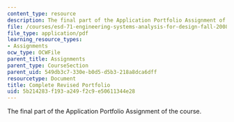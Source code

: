 ```yaml
---
content_type: resource
description: The final part of the Application Portfolio Assignment of the course.
file: /courses/esd-71-engineering-systems-analysis-for-design-fall-2008/5b214283f193a249f2c9e50611344e28_ap_complete.pdf
file_type: application/pdf
learning_resource_types:
- Assignments
ocw_type: OCWFile
parent_title: Assignments
parent_type: CourseSection
parent_uid: 549db3c7-330e-b0d5-d5b3-218a8dca6dff
resourcetype: Document
title: Complete Revised Portfolio
uid: 5b214283-f193-a249-f2c9-e50611344e28
---
```

The final part of the Application Portfolio Assignment of the course.

